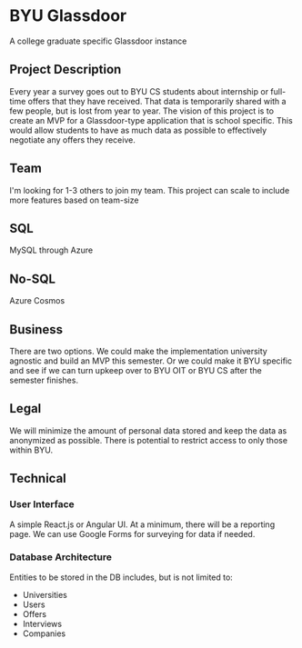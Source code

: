 # BYU Glassdoor
A college graduate specific Glassdoor instance

## Project Description
Every year a survey goes out to BYU CS students about internship or full-time offers that they have received. That data is temporarily shared with a few people, but is lost from year to year. The vision of this project is to create an MVP for a Glassdoor-type application that is school specific. This would allow students to have as much data as possible to effectively negotiate any offers they receive.

## Team
I'm looking for 1-3 others to join my team. This project can scale to include more features based on team-size

## SQL
MySQL through Azure

## No-SQL
Azure Cosmos

## Business
There are two options. We could make the implementation university agnostic and build an MVP this semester. Or we could make it BYU specific and see if we can turn upkeep over to BYU OIT or BYU CS after the semester finishes.

## Legal
We will minimize the amount of personal data stored and keep the data as anonymized as possible. There is potential to restrict access to only those within BYU. 

## Technical

### User Interface
A simple React.js or Angular UI. At a minimum, there will be a reporting page. We can use Google Forms for surveying for data if needed.

### Database Architecture
Entities to be stored in the DB includes, but is not limited to:
- Universities
- Users
- Offers
- Interviews
- Companies
